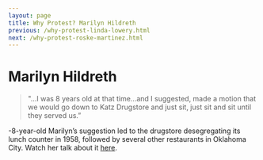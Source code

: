 ```yaml
---
layout: page
title: Why Protest? Marilyn Hildreth
previous: /why-protest-linda-lowery.html
next: /why-protest-roske-martinez.html
---
```


Marilyn Hildreth
=================

>"...I was 8 years old at that time…and I suggested, made a motion that we would go down to Katz Drugstore and just sit, just sit and sit until they served us.”

-8-year-old Marilyn’s suggestion led to the drugstore desegregating its lunch counter in 1958, followed by several other restaurants in Oklahoma City. Watch her talk about it [here](https://www.loc.gov/item/afc2010039_crhp0012/). 
